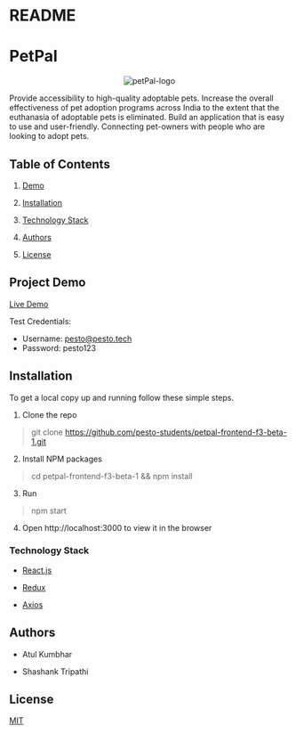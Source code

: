 
# README

# **PetPal**

<p align="center">
  <img src="https://dogprintsgrooming.com/wp-content/uploads/2015/03/Dog_Print_Icons_3.png" alt="petPal-logo"/>
</p>

Provide accessibility to high-quality adoptable pets. Increase the overall effectiveness of pet adoption programs across India to the extent that the euthanasia of adoptable pets is eliminated. Build an application that is easy to use and user-friendly. Connecting pet-owners with people who are looking to adopt pets. 

## **Table of Contents**

1.  [Demo](#project-demo)

2.  [Installation](#installation)

3.  [Technology Stack](#tech-stack)

4.  [Authors](#authors)

5.  [License](#license)

## **Project Demo**

<a href="https://petpalbackend.herokuapp.com/">
    <p>Live Demo</p>
 </a>
 
 Test Credentials:
 - Username: pesto@pesto.tech
 - Password: pesto123

## **Installation**

To get a local copy up and running follow these simple steps.

1.  Clone the repo

> git clone https://github.com/pesto-students/petpal-frontend-f3-beta-1.git

2.  Install NPM packages
> cd petpal-frontend-f3-beta-1 && npm install

3. Run
> npm start

4.  Open http://localhost:3000 to view it in the browser

### **Technology Stack**

-   [React.js](https://reactjs.org/)

-   [Redux](https://redux.js.org/)

-   [Axios](https://axios-http.com/)

## **Authors**

-   Atul Kumbhar

-   Shashank Tripathi

## **License**
<a href='https://opensource.org/licenses/MIT'>
  <p>MIT</p>
</a>
